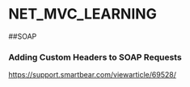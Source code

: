 # NET_MVC_LEARNING

##SOAP

### Adding Custom Headers to SOAP Requests

https://support.smartbear.com/viewarticle/69528/
